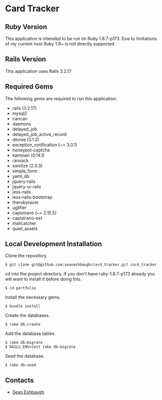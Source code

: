 # Card Tracker

## Ruby Version

This application is intended to be run on Ruby 1.8.7-p173. Due to limitations of my current host Ruby 1.9+ is not directly supported.

## Rails Version

This application uses Rails 3.2.17

## Required Gems

The following gems are required to run this application:

* rails (3.2.17)
* mysql2
* cancan
* daemons
* delayed_job
* delayed_job_active_record
* devise (3.1.2)
* exception_notification (~> 3.0.1)
* honeypot-captcha
* kaminari (0.14.1)
* ransack
* sanitize (2.0.3)
* simple_form
* yaml_db
* jquery-rails
* jquery-ui-rails
* less-rails
* less-rails-bootstrap
* therubyracer
* uglifier
* capistrano (~> 2.15.5)
* capistrano-ext
* mailcatcher
* quiet_assets

## Local Development Installation

Clone the repository.

    $ git clone git@github.com:seaneshbaugh/card_tracker.git card_tracker

cd into the project directory. If you don't have ruby-1.8.7-p173 already you will want to install it before doing this.

    $ cd portfolio

Install the necessary gems.

    $ bundle install

Create the databases.

    $ rake db:create

Add the database tables.

    $ rake db:migrate
    $ RAILS_ENV=test rake db:migrate

Seed the database.

    $ rake db:seed

## Contacts

* [Sean Eshbaugh](mailto:seaneshbaugh@gmail.com)

